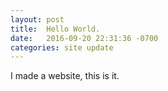 ```yaml
---
layout: post
title:  Hello World.
date:   2016-09-20 22:31:36 -0700
categories: site update
---
```


I made a website, this is it.
